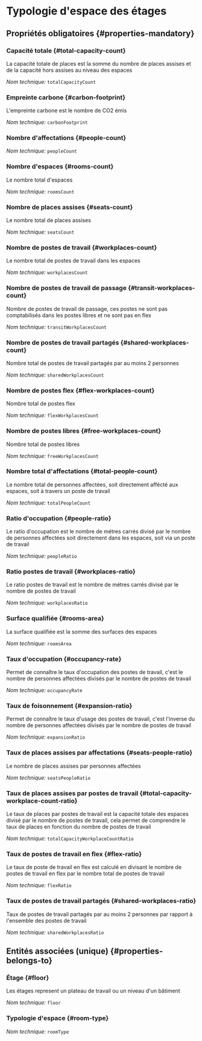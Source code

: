 # Typologie d'espace des étages
<!--- THIS FILE IS GENERATED PLEASE DO NOT EDIT IT DIRECTLY --->



<OH code="roomTypeFloor"/>




## Propriétés obligatoires {#properties-mandatory}
    
### Capacité totale {#total-capacity-count}

La capacité totale de places est la somme du nombre de places assises et de la capacité hors assises au niveau des espaces

*Nom technique:* ```totalCapacityCount```
<PH code="roomTypeFloor:totalCapacityCount"/>

### Empreinte carbone {#carbon-footprint}

L'empreinte carbone est le nombre de CO2 émis

*Nom technique:* ```carbonFootprint```
<PH code="roomTypeFloor:carbonFootprint"/>

### Nombre d'affectations {#people-count}



*Nom technique:* ```peopleCount```
<PH code="roomTypeFloor:peopleCount"/>

### Nombre d'espaces {#rooms-count}

Le nombre total d'espaces

*Nom technique:* ```roomsCount```
<PH code="roomTypeFloor:roomsCount"/>

### Nombre de places assises {#seats-count}

Le nombre total de places assises

*Nom technique:* ```seatsCount```
<PH code="roomTypeFloor:seatsCount"/>

### Nombre de postes de travail {#workplaces-count}

Le nombre total de postes de travail dans les espaces

*Nom technique:* ```workplacesCount```
<PH code="roomTypeFloor:workplacesCount"/>

### Nombre de postes de travail de passage {#transit-workplaces-count}

Nombre de postes de travail de passage, ces postes ne sont pas comptabilisés dans les postes libres et ne sont pas en flex

*Nom technique:* ```transitWorkplacesCount```
<PH code="roomTypeFloor:transitWorkplacesCount"/>

### Nombre de postes de travail partagés {#shared-workplaces-count}

Nombre total de postes de travail partagés par au moins 2 personnes

*Nom technique:* ```sharedWorkplacesCount```
<PH code="roomTypeFloor:sharedWorkplacesCount"/>

### Nombre de postes flex {#flex-workplaces-count}

Nombre total de postes flex

*Nom technique:* ```flexWorkplacesCount```
<PH code="roomTypeFloor:flexWorkplacesCount"/>

### Nombre de postes libres {#free-workplaces-count}

Nombre total de postes libres

*Nom technique:* ```freeWorkplacesCount```
<PH code="roomTypeFloor:freeWorkplacesCount"/>

### Nombre total d'affectations {#total-people-count}

Le nombre total de personnes affectées, soit directement affécté aux espaces, soit à travers un poste de travail

*Nom technique:* ```totalPeopleCount```
<PH code="roomTypeFloor:totalPeopleCount"/>

### Ratio d'occupation {#people-ratio}

Le ratio d'occupation est le nombre de métres carrés divisé par le nombre de personnes affectées soit directement dans les espaces, soit via un poste de travail

*Nom technique:* ```peopleRatio```
<PH code="roomTypeFloor:peopleRatio"/>

### Ratio postes de travail {#workplaces-ratio}

Le ratio postes de travail est le nombre de métres carrés divisé par le nombre de postes de travail

*Nom technique:* ```workplacesRatio```
<PH code="roomTypeFloor:workplacesRatio"/>

### Surface qualifiée {#rooms-area}

La surface qualifiée est la somme des surfaces des espaces

*Nom technique:* ```roomsArea```
<PH code="roomTypeFloor:roomsArea"/>

### Taux d'occupation {#occupancy-rate}

Permet de connaître le taux d'occupation des postes de travail, c'est le nombre de personnes affectées divisés par le nombre de postes de travail

*Nom technique:* ```occupancyRate```
<PH code="roomTypeFloor:occupancyRate"/>

### Taux de foisonnement {#expansion-ratio}

Permet de connaître le taux d'usage des postes de travail, c'est l'inverse du nombre de personnes affectées divisés par le nombre de postes de travail

*Nom technique:* ```expansionRatio```
<PH code="roomTypeFloor:expansionRatio"/>

### Taux de places assises par affectations {#seats-people-ratio}

Le nombre de places assises par personnes affectées

*Nom technique:* ```seatsPeopleRatio```
<PH code="roomTypeFloor:seatsPeopleRatio"/>

### Taux de places assises par postes de travail {#total-capacity-workplace-count-ratio}

Le taux de places par postes de travail est la capacité totale des espaces divisé par le nombre de postes de travail, cela permet de comprendre le taux de places en fonction du nombre de postes de travail

*Nom technique:* ```totalCapacityWorkplaceCountRatio```
<PH code="roomTypeFloor:totalCapacityWorkplaceCountRatio"/>

### Taux de postes de travail en flex {#flex-ratio}

Le taux de poste de travail en flex est calculé en divisant le nombre de postes de travail en flex par le nombre total de postes de travail

*Nom technique:* ```flexRatio```
<PH code="roomTypeFloor:flexRatio"/>

### Taux de postes de travail partagés {#shared-workplaces-ratio}

Taux de postes de travail partagés par au moins 2 personnes par rapport à l'ensemble des postes de travail

*Nom technique:* ```sharedWorkplacesRatio```
<PH code="roomTypeFloor:sharedWorkplacesRatio"/>

    



## Entités associées (unique) {#properties-belongs-to}

### Étage {#floor}

Les étages represent un plateau de travail ou un niveau d'un bâtiment

*Nom technique:* ```floor```
<PH code="roomTypeFloor:floor"/>

### Typologie d'espace {#room-type}



*Nom technique:* ```roomType```
<PH code="roomTypeFloor:roomType"/>





